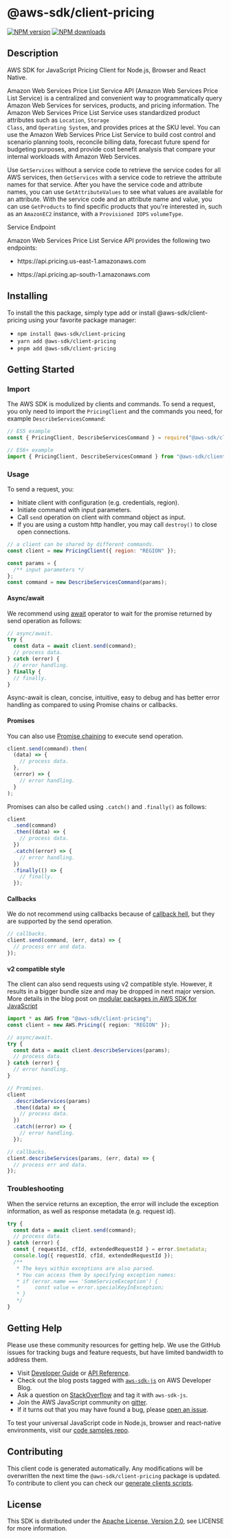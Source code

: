 # @aws-sdk/client-pricing

[![NPM version](https://img.shields.io/npm/v/@aws-sdk/client-pricing/latest.svg)](https://www.npmjs.com/package/@aws-sdk/client-pricing)
[![NPM downloads](https://img.shields.io/npm/dm/@aws-sdk/client-pricing.svg)](https://www.npmjs.com/package/@aws-sdk/client-pricing)

## Description

AWS SDK for JavaScript Pricing Client for Node.js, Browser and React Native.

<p>Amazon Web Services Price List Service API (Amazon Web Services Price List Service) is a centralized and convenient way to
programmatically query Amazon Web Services for services, products, and pricing information. The Amazon Web Services Price List Service
uses standardized product attributes such as <code>Location</code>, <code>Storage
Class</code>, and <code>Operating System</code>, and provides prices at the SKU
level. You can use the Amazon Web Services Price List Service to build cost control and scenario planning tools, reconcile
billing data, forecast future spend for budgeting purposes, and provide cost benefit
analysis that compare your internal workloads with Amazon Web Services.</p>
<p>Use <code>GetServices</code> without a service code to retrieve the service codes for all AWS services, then
<code>GetServices</code> with a service code to retrieve the attribute names for
that service. After you have the service code and attribute names, you can use <code>GetAttributeValues</code>
to see what values are available for an attribute. With the service code and an attribute name and value,
you can use <code>GetProducts</code> to find specific products that you're interested in, such as
an <code>AmazonEC2</code> instance, with a <code>Provisioned IOPS</code>
<code>volumeType</code>.</p>
<p>Service Endpoint</p>
<p>Amazon Web Services Price List Service API provides the following two endpoints:</p>
<ul>
<li>
<p>https://api.pricing.us-east-1.amazonaws.com</p>
</li>
<li>
<p>https://api.pricing.ap-south-1.amazonaws.com</p>
</li>
</ul>

## Installing

To install the this package, simply type add or install @aws-sdk/client-pricing
using your favorite package manager:

- `npm install @aws-sdk/client-pricing`
- `yarn add @aws-sdk/client-pricing`
- `pnpm add @aws-sdk/client-pricing`

## Getting Started

### Import

The AWS SDK is modulized by clients and commands.
To send a request, you only need to import the `PricingClient` and
the commands you need, for example `DescribeServicesCommand`:

```js
// ES5 example
const { PricingClient, DescribeServicesCommand } = require("@aws-sdk/client-pricing");
```

```ts
// ES6+ example
import { PricingClient, DescribeServicesCommand } from "@aws-sdk/client-pricing";
```

### Usage

To send a request, you:

- Initiate client with configuration (e.g. credentials, region).
- Initiate command with input parameters.
- Call `send` operation on client with command object as input.
- If you are using a custom http handler, you may call `destroy()` to close open connections.

```js
// a client can be shared by different commands.
const client = new PricingClient({ region: "REGION" });

const params = {
  /** input parameters */
};
const command = new DescribeServicesCommand(params);
```

#### Async/await

We recommend using [await](https://developer.mozilla.org/en-US/docs/Web/JavaScript/Reference/Operators/await)
operator to wait for the promise returned by send operation as follows:

```js
// async/await.
try {
  const data = await client.send(command);
  // process data.
} catch (error) {
  // error handling.
} finally {
  // finally.
}
```

Async-await is clean, concise, intuitive, easy to debug and has better error handling
as compared to using Promise chains or callbacks.

#### Promises

You can also use [Promise chaining](https://developer.mozilla.org/en-US/docs/Web/JavaScript/Guide/Using_promises#chaining)
to execute send operation.

```js
client.send(command).then(
  (data) => {
    // process data.
  },
  (error) => {
    // error handling.
  }
);
```

Promises can also be called using `.catch()` and `.finally()` as follows:

```js
client
  .send(command)
  .then((data) => {
    // process data.
  })
  .catch((error) => {
    // error handling.
  })
  .finally(() => {
    // finally.
  });
```

#### Callbacks

We do not recommend using callbacks because of [callback hell](http://callbackhell.com/),
but they are supported by the send operation.

```js
// callbacks.
client.send(command, (err, data) => {
  // process err and data.
});
```

#### v2 compatible style

The client can also send requests using v2 compatible style.
However, it results in a bigger bundle size and may be dropped in next major version. More details in the blog post
on [modular packages in AWS SDK for JavaScript](https://aws.amazon.com/blogs/developer/modular-packages-in-aws-sdk-for-javascript/)

```ts
import * as AWS from "@aws-sdk/client-pricing";
const client = new AWS.Pricing({ region: "REGION" });

// async/await.
try {
  const data = await client.describeServices(params);
  // process data.
} catch (error) {
  // error handling.
}

// Promises.
client
  .describeServices(params)
  .then((data) => {
    // process data.
  })
  .catch((error) => {
    // error handling.
  });

// callbacks.
client.describeServices(params, (err, data) => {
  // process err and data.
});
```

### Troubleshooting

When the service returns an exception, the error will include the exception information,
as well as response metadata (e.g. request id).

```js
try {
  const data = await client.send(command);
  // process data.
} catch (error) {
  const { requestId, cfId, extendedRequestId } = error.$metadata;
  console.log({ requestId, cfId, extendedRequestId });
  /**
   * The keys within exceptions are also parsed.
   * You can access them by specifying exception names:
   * if (error.name === 'SomeServiceException') {
   *     const value = error.specialKeyInException;
   * }
   */
}
```

## Getting Help

Please use these community resources for getting help.
We use the GitHub issues for tracking bugs and feature requests, but have limited bandwidth to address them.

- Visit [Developer Guide](https://docs.aws.amazon.com/sdk-for-javascript/v3/developer-guide/welcome.html)
  or [API Reference](https://docs.aws.amazon.com/AWSJavaScriptSDK/v3/latest/index.html).
- Check out the blog posts tagged with [`aws-sdk-js`](https://aws.amazon.com/blogs/developer/tag/aws-sdk-js/)
  on AWS Developer Blog.
- Ask a question on [StackOverflow](https://stackoverflow.com/questions/tagged/aws-sdk-js) and tag it with `aws-sdk-js`.
- Join the AWS JavaScript community on [gitter](https://gitter.im/aws/aws-sdk-js-v3).
- If it turns out that you may have found a bug, please [open an issue](https://github.com/aws/aws-sdk-js-v3/issues/new/choose).

To test your universal JavaScript code in Node.js, browser and react-native environments,
visit our [code samples repo](https://github.com/aws-samples/aws-sdk-js-tests).

## Contributing

This client code is generated automatically. Any modifications will be overwritten the next time the `@aws-sdk/client-pricing` package is updated.
To contribute to client you can check our [generate clients scripts](https://github.com/aws/aws-sdk-js-v3/tree/main/scripts/generate-clients).

## License

This SDK is distributed under the
[Apache License, Version 2.0](http://www.apache.org/licenses/LICENSE-2.0),
see LICENSE for more information.
